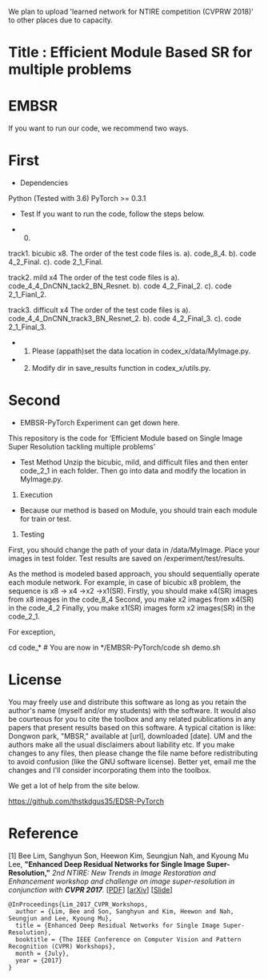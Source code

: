We plan to upload 'learned network for NTIRE competition (CVPRW 2018)' to other places due to capacity.
# Title : Efficient Module Based SR for multiple problems 
# EMBSR
If you want to run our code, we recommend two ways.
# First
- Dependencies

Python (Tested with 3.6)
PyTorch >= 0.3.1

- Test
If you want to run the code, follow the steps below.

- 0.
track1. bicubic x8.
The order of the test code files is.
a). code_8_4.
b). code 4_2_Final.
c). code 2_1_Final.

track2. mild x4
The order of the test code files is
a). code_4_4_DnCNN_tack2_BN_Resnet.
b). code 4_2_Final_2.
c). code 2_1_Fianl_2.

track3. difficult x4
The order of the test code files is
a). code_4_4_DnCNN_track3_BN_Resnet_2.
b). code 4_2_Final_3.
c). code 2_1_Final_3.

- 1. Please (appath)set the data location in codex_x/data/MyImage.py.
- 2. Modify dir in save_results function in codex_x/utils.py.

# Second
- EMBSR-PyTorch
Experiment can get down here.


This repository is the code for ‘Efficient Module based on Single Image Super Resolution tackling multiple problems’
- Test Method
Unzip the bicubic, mild, and difficult files and then enter code_2_1 in each folder. Then go into data and modify the location in MyImage.py.

1. Execution
 - Because our method is based on Module, you should train each module for train or test.

1) Testing

First, you should change the path of your data in /data/MyImage. Place your images in test folder. Test results are saved on /experiment/test/results. 

As the method is modeled based approach, you should sequentially operate each module network.
For example, in case of bicubic x8 problem, the sequence is x8 -> x4 ->x2 ->x1(SR).
Firstly, you should make x4(SR) images from x8 images in the code_8_4
Second, you make x2 images from x4(SR) in the code_4_2
Finally, you make x1(SR) images form x2 images(SR) in the code_2_1.

For exception,

cd code_*       # You are now in */EMBSR-PyTorch/code
sh demo.sh


# License
You may freely use and distribute this software as long as you retain the author's name (myself and/or my students) with the software.
It would also be courteous for you to cite the toolbox and any related publications in any papers that present results based on this software. A typical citation is like: Dongwon park, "MBSR," available at [url], downloaded [date].
UM and the authors make all the usual disclaimers about liability etc.
If you make changes to any files, then please change the file name before redistributing to avoid confusion (like the GNU software license). Better yet, email me the changes and I'll consider incorporating them into the toolbox.


We get a lot of help from the site below.

https://github.com/thstkdgus35/EDSR-PyTorch
# Reference
[1] Bee Lim, Sanghyun Son, Heewon Kim, Seungjun Nah, and Kyoung Mu Lee, **"Enhanced Deep Residual Networks for Single Image Super-Resolution,"** <i>2nd NTIRE: New Trends in Image Restoration and Enhancement workshop and challenge on image super-resolution in conjunction with **CVPR 2017**. </i> [[PDF](http://openaccess.thecvf.com/content_cvpr_2017_workshops/w12/papers/Lim_Enhanced_Deep_Residual_CVPR_2017_paper.pdf)] [[arXiv](https://arxiv.org/abs/1707.02921)] [[Slide](https://cv.snu.ac.kr/research/EDSR/Presentation_v3(release).pptx)]
```
@InProceedings{Lim_2017_CVPR_Workshops,
  author = {Lim, Bee and Son, Sanghyun and Kim, Heewon and Nah, Seungjun and Lee, Kyoung Mu},
  title = {Enhanced Deep Residual Networks for Single Image Super-Resolution},
  booktitle = {The IEEE Conference on Computer Vision and Pattern Recognition (CVPR) Workshops},
  month = {July},
  year = {2017}
}
